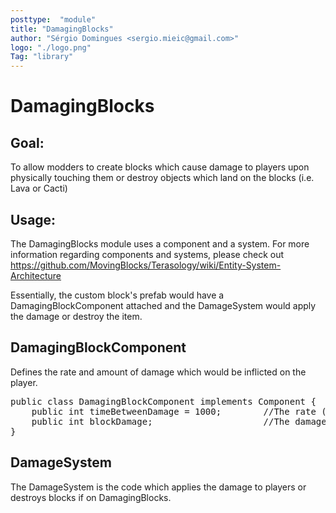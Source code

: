 ```yaml
---
posttype:  "module"  
title: "DamagingBlocks"
author: "Sérgio Domingues <sergio.mieic@gmail.com>"
logo: "./logo.png"
Tag: "library"
---
```

# DamagingBlocks

## Goal: 
To allow modders to create blocks which cause damage to players upon physically touching them or destroy objects which land on the blocks (i.e. Lava or Cacti)

## Usage:

The DamagingBlocks module uses a component and a system. For more information regarding components and systems, please check out https://github.com/MovingBlocks/Terasology/wiki/Entity-System-Architecture

Essentially, the custom block's prefab would have a DamagingBlockComponent attached and the DamageSystem would apply the damage or destroy the item.

## DamagingBlockComponent

Defines the rate and amount of damage which would be inflicted on the player.

<pre>
public class DamagingBlockComponent implements Component {
    public int timeBetweenDamage = 1000;        //The rate (value in milliseconds) at which the damage is inflicted
    public int blockDamage;                     //The damage the block inflicts to the player
}
</pre>

## DamageSystem

The DamageSystem is the code which applies the damage to players or destroys blocks if on DamagingBlocks.
